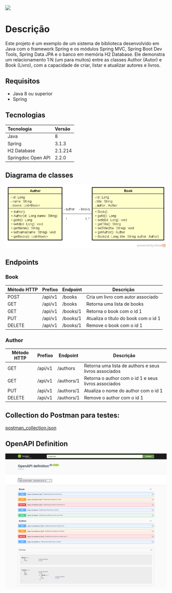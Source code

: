![](http://img.shields.io/static/v1?label=STATUS&message=EM%20DESENVOLVIMENTO&color=GREEN&style=for-the-badge)

# Descrição

Este projeto é um exemplo de um sistema de biblioteca desenvolvido em Java com o framework Spring e os módulos Spring MVC, Spring Boot Dev Tools, Spring Data JPA e o banco em memória H2 Database. Ele demonstra um relacionamento 1:N (um para muitos) entre as classes Author (Autor) e Book (Livro), com a capacidade de criar, listar e atualizar autores e livros.

## Requisitos

* Java 8 ou superior
* Spring

## Tecnologias

| Tecnologia         | Versão  |
| :----------------- | :------ |
| Java               | 8       |
| Spring             | 3.1.3   |
| H2 Database        | 2.1.214 |
| Springdoc Open API | 2.2.0   |

## Diagrama de classes

![](src/main/resources/docs/imgs/diagrama-de-classes.png)

## Endpoints

### Book

| Método HTTP | Prefixo | Endpoint | Descrição                            |
| ----------- | ------- | -------- | ------------------------------------ |
| POST        | /api/v1 | /books   | Cria um livro com autor associado    |
| GET         | /api/v1 | /books   | Retorna uma lista de books           |
| GET         | /api/v1 | /books/1 | Retorna o book com o id 1            |
| PUT         | /api/v1 | /books/1 | Atualiza o título do book com o id 1 |
| DELETE      | /api/v1 | /books/1 | Remove o book com o id 1             |

### Author

| Método HTTP | Prefixo | Endpoint   | Descrição                                             |
| ----------- | ------- | ---------- | ----------------------------------------------------- |
| GET         | /api/v1 | /authors   | Retorna uma lista de authors e seus livros associados |
| GET         | /api/v1 | /authors/1 | Retorna o author com o id 1 e seus livros associados  |
| PUT         | /api/v1 | /authors/1 | Atualiza o nome do author com o id 1                  |
| DELETE      | /api/v1 | /authors/1 | Remove o author com o id 1                            |


## Collection do Postman para testes:

[postman_collection.json](src/main/resources/docs/postman_collection.json)

## OpenAPI Definition

![](src/main/resources/docs/imgs/print-openapi-definition.png)
